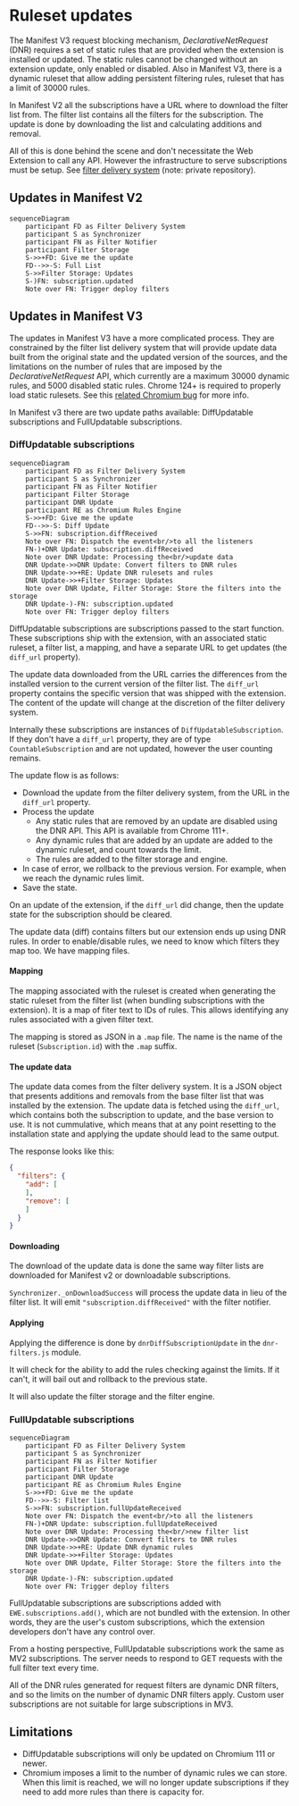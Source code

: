# Ruleset updates

The Manifest V3 request blocking mechanism, _DeclarativeNetRequest_ (DNR)
requires a set of static rules that are provided when the extension is installed
or updated. The static rules cannot be changed without an extension update, only
enabled or disabled. Also in Manifest V3, there is a dynamic ruleset that allow
adding persistent filtering rules, ruleset that has a limit of 30000 rules.

In Manifest V2 all the subscriptions have a URL where to download the
filter list from. The filter list contains all the filters for the
subscription. The update is done by downloading the list and
calculating additions and removal.

All of this is done behind the scene and don't necessitate the Web
Extension to call any API. However the infrastructure to serve
subscriptions must be setup. See [filter delivery
system](https://gitlab.com/eyeo/filters/filterlists-delivery) (note:
private repository).

## Updates in Manifest V2

```mermaid
sequenceDiagram
    participant FD as Filter Delivery System
    participant S as Synchronizer
    participant FN as Filter Notifier
    participant Filter Storage
    S->>+FD: Give me the update
    FD-->>-S: Full List
    S->>Filter Storage: Updates
    S-)FN: subscription.updated
    Note over FN: Trigger deploy filters
```

## Updates in Manifest V3

The updates in Manifest V3 have a more complicated process. They are constrained
by the filter list delivery system that will provide update data built from the
original state and the updated version of the sources, and the limitations on
the number of rules that are imposed by the _DeclarativeNetRequest_ API, which
currently are a maximum 30000 dynamic rules, and 5000 disabled static rules.
Chrome 124+ is required to properly load static rulesets. See this
[related Chromium bug](https://issues.chromium.org/issues/40285683)
for more info.

In Manifest v3 there are two update paths available: DiffUpdatable subscriptions
and FullUpdatable subscriptions.

### DiffUpdatable subscriptions

```mermaid
sequenceDiagram
    participant FD as Filter Delivery System
    participant S as Synchronizer
    participant FN as Filter Notifier
    participant Filter Storage
    participant DNR Update
    participant RE as Chromium Rules Engine
    S->>+FD: Give me the update
    FD-->>-S: Diff Update
    S->>FN: subscription.diffReceived
    Note over FN: Dispatch the event<br/>to all the listeners
    FN-)+DNR Update: subscription.diffReceived
    Note over DNR Update: Processing the<br/>update data
    DNR Update->>DNR Update: Convert filters to DNR rules
    DNR Update->>+RE: Update DNR rulesets and rules
    DNR Update->>+Filter Storage: Updates
    Note over DNR Update, Filter Storage: Store the filters into the storage
    DNR Update-)-FN: subscription.updated
    Note over FN: Trigger deploy filters
```

DiffUpdatable subscriptions are subscriptions passed to the start function.
These subscriptions ship with the extension, with
an associated static ruleset, a filter list, a mapping, and have a separate
URL to get updates (the `diff_url` property).

The update data downloaded from the URL carries the differences from the
installed version to the current version of the filter list. The
`diff_url` property contains the specific version that was
shipped with the extension. The content of the update will change at
the discretion of the filter delivery system.

Internally these subscriptions are instances of
`DiffUpdatableSubscription`. If they don't have a `diff_url` property,
they are of type `CountableSubscription` and are not updated, however the
user counting remains.

The update flow is as follows:

- Download the update from the filter delivery system, from the URL
  in the `diff_url` property.
- Process the update
  - Any static rules that are removed by an update are disabled using
    the DNR API. This API is available from Chrome 111+.
  - Any dynamic rules that are added by an update are added to the dynamic
    ruleset, and count towards the limit.
  - The rules are added to the filter storage and engine.
- In case of error, we rollback to the previous version. For example,
  when we reach the dynamic rules limit.
- Save the state.

On an update of the extension, if the `diff_url` did change, then the
update state for the subscription should be cleared.

The update data (diff) contains filters but our extension ends up using DNR
rules. In order to enable/disable rules, we need to know which filters they map
too. We have mapping files.

#### Mapping

The mapping associated with the ruleset is created when generating the static
ruleset from the filter list (when bundling subscriptions with the
extension). It is a map of fiter text to IDs of rules. This allows identifying
any rules associated with a given filter text.

The mapping is stored as JSON in a `.map` file. The name is the name of the
ruleset (`Subscription.id`) with the `.map` suffix.

#### The update data

The update data comes from the filter delivery system. It is a JSON object that
presents additions and removals from the base filter list that was installed by
the extension. The update data is fetched using the `diff_url`, which contains
both the subscription to update, and the base version to use. It is not
cummulative, which means that at any point resetting to the installation state
and applying the update should lead to the same output.

The response looks like this:

```JSON
{
  "filters": {
    "add": [
    ],
    "remove": [
    ]
  }
}
```

#### Downloading

The download of the update data is done the same way filter lists are
downloaded for Manifest v2 or downloadable subscriptions.

`Synchronizer._onDownloadSuccess` will process the update data in lieu
of the filter list. It will emit `"subscription.diffReceived"` with
the filter notifier.

#### Applying

Applying the difference is done by `dnrDiffSubscriptionUpdate` in the
`dnr-filters.js` module.

It will check for the ability to add the rules checking against the limits. If
it can't, it will bail out and rollback to the previous state.

It will also update the filter storage and the filter engine.

### FullUpdatable subscriptions

```mermaid
sequenceDiagram
    participant FD as Filter Delivery System
    participant S as Synchronizer
    participant FN as Filter Notifier
    participant Filter Storage
    participant DNR Update
    participant RE as Chromium Rules Engine
    S->>+FD: Give me the update
    FD-->>-S: Filter list
    S->>FN: subscription.fullUpdateReceived
    Note over FN: Dispatch the event<br/>to all the listeners
    FN-)+DNR Update: subscription.fullUpdateReceived
    Note over DNR Update: Processing the<br/>new filter list
    DNR Update->>DNR Update: Convert filters to DNR rules
    DNR Update->>+RE: Update DNR dynamic rules
    DNR Update->>+Filter Storage: Updates
    Note over DNR Update, Filter Storage: Store the filters into the storage
    DNR Update-)-FN: subscription.updated
    Note over FN: Trigger deploy filters
```

FullUpdatable subscriptions are subscriptions added with
`EWE.subscriptions.add()`, which are not bundled with the extension. In other
words, they are the user's custom subscriptions, which the extension developers
don't have any control over.

From a hosting perspective, FullUpdatable subscriptions work the same as MV2
subscriptions. The server needs to respond to GET requests with the full filter
text every time.

All of the DNR rules generated for request filters are dynamic DNR filters, and
so the limits on the number of dynamic DNR filters apply. Custom user
subscriptions are not suitable for large subscriptions in MV3.

## Limitations

- DiffUpdatable subscriptions will only be updated on Chromium 111 or newer.
- Chromium imposes a limit to the number of dynamic rules we can store.
  When this limit is reached, we will no longer update subscriptions if they
  need to add more rules than there is capacity for.
